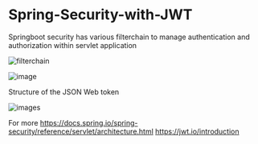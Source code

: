 # Spring-Security-with-JWT

Springboot security has various filterchain to manage authentication and authorization within servlet application

![filterchain](https://github.com/kavyabala23/Spring-Security-with-JWT/assets/54107817/ba09a7bd-eebc-4152-a4c8-b37264bb3d34)



![image](https://github.com/kavyabala23/Spring-Security-with-JWT/assets/54107817/ecc0cf32-4b98-40b6-8fc5-9e543e372c73)


Structure of the JSON Web token


![images](https://github.com/kavyabala23/Spring-Security-with-JWT/assets/54107817/e117204c-e703-44f3-8484-dd147cca654a)


For more 
https://docs.spring.io/spring-security/reference/servlet/architecture.html
https://jwt.io/introduction
